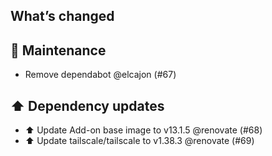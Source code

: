 ## What’s changed
## 🧰 Maintenance

- Remove dependabot @elcajon (#67)

## ⬆️ Dependency updates

- ⬆️ Update Add-on base image to v13.1.5 @renovate (#68)
- ⬆️ Update tailscale/tailscale to v1.38.3 @renovate (#69)
